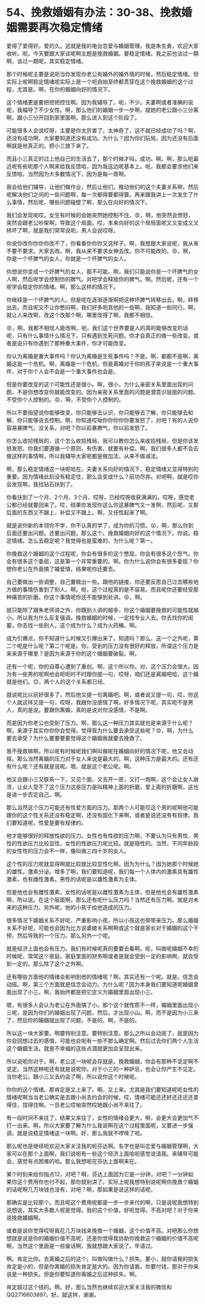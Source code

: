 # 54、挽救婚姻有办法：30-38、挽救婚姻需要再次稳定情绪

爱得了爱得好。爱的久。这就是我的电台恋爱与婚姻管理。我是朱生勇，欢迎大家收听。呃，今天要跟大家谈呢啊主题是挽救婚姻。要稳定情绪。我之前也谈过一期啊，谈过一期呢，其实稳定情绪。

那个时候呢主要是说呃当你发现你老公有婚外的婚外情的时候，然后稳定情绪。但实际上呢啊稳定情绪呢实际上是一个呃自始至终都贯穿在这个挽救婚姻的这个过程，尤其是。啊，在你的婚姻向好的情况下。

这个情绪更是要把控把控住啊。因为我辅导了。呃，不少。夫妻啊或者准确的说呢，我福导了不少女性。啊，那么他们的婚姻一步一步啊，就她的老公跟小三分离啊，跟小三分开回到家里面啊，那么进入到这个阶段了。

可能很多人会说哎呀，主要是你太厉害了，太神奇了，这不就已经成功了吗？啊，还没有成功啊，大家要知道还没有成功。为什么？因为你们玩局，因为还没有后面啊就是他真正的。把小三放下来了。

而且小三真正的过上他自己的生活去了，那个时候才叫。成功。啊。啊，那么呃最近呢有些呃那个人啊来给我反馈哈，因为我这边呢基本上。呃，我都会要求他们来反馈哈。当然因为大多数情况下，因为是每一周啊。

我会给他们辅导，让他们做作业，然后让他们。推动他们的这个夫妻关系啊，然后呢解决他们之间的一些问题啊，每一次都得要都得要。再来跟我讲上一次发生了什么事情。然后呢，哪些问题碰壁了啊，那么在向好的情况下。

我们会发现呢哎。女生有时候的会她突然她控制不住。😡，啊，他突然会愤怒，突然会跟老公吵架啊，导致这个局面。哎，本来向好的这个局局面呢又又变成又又转坏了啊，就是我们常常说呃，男人会说哎呀。

你说你改你你你你改不了，你看看你你你又这样子。啊，我想跟大家说呢，我从来不要不要求。大家去改。啊，我从来不要求女神去改。你不可能改的。😡，啊，你是一个坏脾气的女人，你就是一个坏脾气的女人。

你想说你变成一个好脾气的女人，那不可能。啊，我们只能说你是一个坏脾气的女人啊，然后呢学会控制你的脾气。对吧学会释放你的脾气。啊。然后呢，还有一个呢学会稳定你的情绪。啊，那么这样的情况下。

你继续是一个坏脾气的人。但是呢在逐渐逐渐啊把这种坏脾气转移出去。啊，转移出去，而且呢又不让你憋闷啊，我们好多呃其他的一些啊，我知道一些同行。啊，就让人来改啊，改这个改那个啊，哪里改得了啊，我都不相信。

😡，啊，我都不相信人能改啊。呃，我们这个世界要是人的真的能够改变的话呢，只有什么事情什么情况下。只有遇到生死问题。你才会真正的做一些改变。或者是说只有你遇到了那种重大事件，你才可能改变。

你认为离婚是重大事件吗？你认为离婚是生死事件吗？不是。啊，都都不是啊，离婚这是一个危机。啊，离婚是一个危机，但是离婚对于你的孩子来说是一个重大事件，对于你个人会不会是一个重大事件也会是。

但是你要改变的这个可能性还是很小。啊，很小，为什么亲密关系里面出现的问题，不是你想改变你就能改变的。因为亲密关系里面的问题是潜意识层面的问题。不受你个人控制的。😡，啊，不受你个人控制的。

所以不要指望说你能够改变，你只能够去认识，你只能够去了解，你只能够去和解，你只能够说去控制。啊，你知道哎呦你你你你你要发怒了，对吧？有的人说你容易暴脾气，没关系，对吧？你以前暴脾气，你以前发怒了。

你怎么收拾残局的，这个怎么收拾残局，我可以教你怎么来收拾残局，但是你该发怒发怒。你我们要遵循一个原则，有伤害。就要有补偿。啊，我们很多人都不会去做这样的事情啊，所以我辅导大家呢都是做加法，从来不做减法。

啊，那么稳定情绪这一块呢哈在。夫妻关系向好的情况下，稳定情绪又显得特别的重要。因为情绪此刻没有稳定住，那么会变成什么？前功尽弃。对吧啊，就是哎你会发现啊，我找钻石扶到了。

你看扶到了一个月、2个月、3个月，哎呀，已经哎呀收获满满的。哎呀，感觉老公都已经就要回来了。哎，结果你发现你这么你这暴脾气又一发啊，然后呢，又那后面的东西又不跟上，补偿又不跟上。啊，又任性起来了啊。

就是说你新的本领你不学，你不认真的学了，成为你的习惯。😮，啊，那么你到后面还要出问题。还要出问题。那么这个。挽救婚姻向好的这个情况下。你说。稳定情绪。怎么去稳定呢？我觉得也是蛮难的，为什么呢？第一。

你挽救这个婚姻的这个过程呢，你会有很多的这个憋屈，你会有很多这个怨气。你会有很多这个委屈，这是第一个非常重要的。啊。你为什么说你会有很多委屈？你想你老公在外面搞了婚爱情，结果呢你还要去。

自己要做出一些调整，自己要做出一些。跟他的链接，你还要反思自己过去哪些地方做的事情伤害到了别人。啊。呃，这个过程真的是不容易。而且呢你还要经受那种痛苦的折磨。你这个事情呢你还不能够到处讲。😡，啊。

就只能除了跟朱老师讲之外，你跟别人讲的越多，你这个婚姻要挽救的可能性就越小。所以我为什么反复强调。挽救婚姻的时候，一定找专业人去。你去找你的闺蜜，你去找一些别人，这个成为什么？成为火药桶。啊。

成为引爆点，你不知道什么时候又引爆出来了。知道吗？那么。这一个之外呢，第二个呢是什么呢？第二个呢是。你。受到的压力没有很好的释放。所谓这个压力是来来源于哪里？是因为来源于你的这个婚姻要破裂。啊。

还有一个呢，你的自尊心遭到了重创。啊，这个所以你。对，这个压力会很大。因为有一些男的呢啊他会呃呃时不时跟你提一句，哎呀，咱们还是离婚吧哈，这个婚就是他们。😊，两个人的这个关系都已经。

就说呢比以前好很多了，然后他又提一句离婚吧。啊，或者说又提一句，哎，你这个人就这样又提一句，哎呀，我跟你没感情了啊，好多情况下呢，其实呃不是男人，真的是说。要跟你离婚，真的是说对你没感情，不是啊。

而是因为你老公也受到了压力。啊，那么这一种压力其实就也是来源于什么呢？啊，来源于其实你你你会觉得。觉得我为什么要去承受这些呢？😡，啊，为什么要去承受？为什么要要要要觉得这个婚姻我就要去挽救了。

我不挽救嘛啊，所以呢有时候呢我们啊叫做呢在婚姻向好的情况下呢，他又会动摇。那么当然离婚的压力对于女人来说是最大的。啊，这种压力是最大的。还有还有什么呢？还有就是说呢。嗯。就是这个老公呢。啊。

他又会跟小三又联系一下，又见个面，又去开一房，又打一炮啊，这个会让女人崩溃，让女人受不了这个压力这是压力是叫精神上面的折磨，爱上面的折磨啊，这也是进一步否定自己。啊。

那么当然这个压力可能还有性爱方面的压力。那两个人可能哎这个男的呢啊他可能跟你的这个性关系还没有稳定啊，还没有固化下来啊，或者是说还没有有规律。我们要知道呢，性爱是要有规律的。

他才能够很好的释放性欲的压力。女性也有性欲的压力啊，不要认为只有男性，男性的性欲压力比较显性，女性的性欲压力呢比较。就是隐性的。当然，不同年龄段的女性性的压力会不一样，像叫做三四十岁的女人。

这个性的压力呢就显得啊就比较就比较显性化啊，因为为什么？因为她那个时候她的雄性。激素分泌。增多了啊，我们要知道呢，我们每一个人体内的激素具有雄性激素，也有雌性激素。男性的话呢是以雄性激素为主体。

但是他也会有雌性激素，女性的话呢是以雌性激素为主体，但是他也会有雄性激素啊，所以说。在这个层面啊，那么还有呃什么压力吗？当然还有压力啊。就是对未来的这种压力。另外呢，他的小孩子给他造成的压力。

很多情况下婚姻关系不好呃，严重影响小孩，所以小孩这也带带来压力。那么婚姻关系不好呢，可能也会因为比方说婆媳关系啊啊或这个就是家长对于婚姻的这个干预，然后导致的一个压力。那么另外一个呢。

就是经济上面也会有压力。我们有时候呢真的要要去看啊。呃，叫做呢婚姻不幸的时候呢，常常这个家庭。家庭里面的财务啊或者是就会受到一定的影响啊，就会受到一定的。那么除了这个之外啊。

还有哪些方面他的情绪会影响到他的情绪呢？啊。其实还有一个呢。就是。信念会动摇。啊，第三个方面就是信念会动力。为什么呢？因为本身我们要知道呢婚姻里面出现了小三。啊，我始终都是把它定义为婚姻里面出现小三。

嗯，有很多人会认为老公在外面搞了小。那个这个就性质不一样，婚姻里面出现小三呢，是因为你们的婚姻出现了问题，然后。才出现小山。啊，而不是因为小三来了，然后你的婚姻就出现了问题，不是的。啊，不是的。

所以这一块大家要。啊要特别注意。要特别注意。那么之所以会动摇了，就是因为你会回想过去的感情，可能也会呃有一些不那么确定啊。然后过去你们两个人生活这个婚姻生活。就是不幸福的这些点滴就更加会呈现出来。

所以说呃你对于。啊，老公这一块呢会存就是。挽救婚姻，你会有那种不坚定啊不坚定。当然这种呢还有就是说呢你。对于小三的一种妒忌，也会让你产生不见定。当你老公。跟小三又去约会了啊，所以说你这个时候呢。

你你的这个情绪。那肯定是又上来了。啊，又上来。尤其是我们要知道呢呃女性的情绪呢啊当当老公确实是去跟小尚去约会的时候，哎，情绪可能还还好还还还还拿得住，捏得住啊。一旦老公哎呦突然哎她跟小尚不来往了。

有一段时间不来往了，结果又来往了，女性的情绪会更大。啊，会更大会更加气不打一出来。啊，所以大家要了解为什么我说啊在这个过程里面呢，又要进一步强调，就是说稳定情绪这一块啊。好，那么我就不啰嗦了哈。

那么呢也是继续呃欢迎大家关注我的呃芬达啊。名字也是叫恋爱与婚姻管理啊，大家可以在那个上面啊，我们说呃有一些这个经济上面哈呃感觉说请我。来辅导可能会。感觉有点困难的哈。那么我想呢在芬达上面啊来在。

某个时刻来给你指点12，对吧？啊，芬达上面因为它是一分钟，对吧？一分钟如果你这个费用你也付不起，那你就别讲了。实际上呢我想特别说呢啊你挽救个婚姻的话呢啊几万块钱也没有，对吧？啊，那如果是说这样的话呢。

那确实是比较那个。而且呢这个费用呢都是一步一步来付的啊，只是说呢我想特别说想说，其实大多数人呢是觉得。我的这个价值。好呃觉得。不高对吧？对于你来说挽救婚姻啊。

或者是说你觉得哎呀我花几万块钱来挽救一个婚姻，这个价值不高。对吧那么你想想就是说是你的婚姻价值不高呢，还是你觉得我协助你挽救这个婚姻的价值不高呢啊，当然这个里面是一些废话啊，我就想跟大家说了。年请过。

啊。肯定比你。去离婚之后的这个。叫做叫做什么？损失。要小，就你请我的损失肯定是小的，但是你离婚的损失肯定是大的。因为你请我，你要付钱，那对于你来说是一种损失。但是你要知道你离婚之后这种损失。啊。

肯定超过这个钱的。啊。好，那么当然也继续欢迎大家关注我的微信和QQ2716603897。好。就这样，谢谢。

